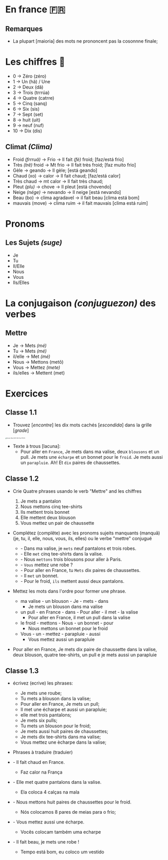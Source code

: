 # En france :fr:

## Remarques

* La plupart [maioria] des mots ne prononcent pas la cosonnne finale;

# Les chiffres :1234:

* 0 → Zéro (zéro)
* 1 → Un (hã) / Une
* 2 → Deux (dã)
* 3 → Trois (trrrúa)
* 4 → Quatre (catrre)
* 5 → Cinq (sanq)
* 6 → Six (sis)
* 7 → Sept (set)
* 8 → huit (uit)
* 9 → neuf (nuf)
* 10 → Dix (dis) 



## Climat *(Clima)*

* Froid *(frrruá)* → Frio → Il fait *(fé)* froid; [faz/está frio]
* Très *(trê)* froid → Mt frio → Il fait très froid; [faz muito frio]
* Gèle → geando → Il gèle; [está geando]
* Chaud (xo) → calor → Il fait chaud; [faz/está calor]
* Très chaud → mt calor → Il fait très chaud;
* Pleut *(plu)* → chove → Il pleut [está chovendo]
* Neige *(nége)* → nevando → Il neige [está nevando]
* Beau (bo) → clima agradavel → il fait beau [clima está bom]
* mauvais (move) → clima ruim → il fait mauvais [clima está ruim]

# Pronoms

## Les Sujets *(suge)*

* Je
* Tu
* Il/Elle
* Nous
* Vous
* Ils/Elles

# La conjugaison *(conjuguezon)* des verbes

## Mettre

* Je → Mets *(mé)*
* Tu → Mets *(mé)*
* il/elle → Met *(mé)*
* Nous → Mettons (metõ)
* Vous → Mettez *(mete)*
* ils/elles → Mettent (met)

# Exercices

## Classe 1.1

* Trouvez [*encontre*] les dix mots cachés [*escondida*] dans la grille [*grade*]

<img src="/Users/igorromero/NotesInGeneral/Others/En France/En france.assets/Screen Shot 2021-06-20 at 17.12.12.png" alt="Screen Shot 2021-06-20 at 17.12.12" style="zoom: 25%;" />

* Texte à trous [lacuna]:
  * Pour aller en `France`, Je mets dans ma valise, deux `blousons` et un pull. Je mets une `écharpe` et un bonnet pour le `froid`. Je mets aussi un `parapluie`. Ah! Et `dix` paires de chaussettes.

## Classe 1.2

* Crie Quatre phrases usando le verb "Mettre" and les chiffres
  1. Je mets a pantalon
  2. Nous mettons cinq tee-shirts
  3. Ils mettent trois bonnet
  4. Elle mettent deux blouson
  5. Vous mettez un pair de chaussette
* Complétez (complête) avec les pronoms sujeits manquants (manquã) (je, tu, il, elle, nous, vous, ils, elles) ou le verbe "mettre" conjugué
  * \-  Dans ma valise, je `mets` neuf pantalons et trois robes.
  * \-  Elle `met` cinq tee-shirts dans la valise.
  * \-  Nous `mettons` trois blousons pour aller à Paris.
  * \-  `Vous` mettez une robe ?
  * \-  Pour aller en France, tu `Mets` dix paires de chaussettes.
  * \-  Il `met` un bonnet.
  * \-  Pour le froid, `ils` mettent aussi deux pantalons.

* Mettez les mots dans l'ordre pour former une phrase.
  * ma valise - un blouson - Je - mets - dans
    * Je mets un blouson dans ma valise 
  * un pull - en France - dans - Pour aller - il met - la valise
    * Pour aller en France, il met un pull dans la valise 
  * le froid - mettons - Nous - un bonnet - pour
    * Nous mettons un bonnet pour le froid
  * Vous - un - mettez - parapluie - aussi
    * Vous mettez aussi un parapluie
* Pour aller en France, Je mets dix paire de chaussette dans la valise, deux blouson, quatre tee-shirts, un pull e je mets aussi  un parapluie

## Classe 1.3

* écrivez (ecrive) les phrases:
  * Je mets une roube;
  * Tu mets a blouson dans la valise;
  * Pour aller en France, Je mets un pull;
  * Il met une écharpe et aussi un parapluie;
  * elle met trois pantalons;
  * Je mets six pulls;
  * Tu mets un blouson pour le froid;
  * Je mets aussi huit paires de chaussettes;
  * Je mets dix tee-shirts dans ma valise;
  * Vous mettez une ècharpe dans la valise;

*  Phrases à traduire (traduier)
  * \- Il fait chaud en France.
    * Faz calor na França
  * \- Elle met quatre pantalons dans la valise.
    * Ela coloca 4 calças na mala
  * \- Nous mettons huit paires de chaussettes pour le froid.
    * Nós colocamos 8 pares de meias para o frio;
  * \- Vous mettez aussi une écharpe.
    * Vocês colocam também uma echarpe
  * \- Il fait beau, je mets une robe !
    * Tempo está bom, eu coloco um vestido